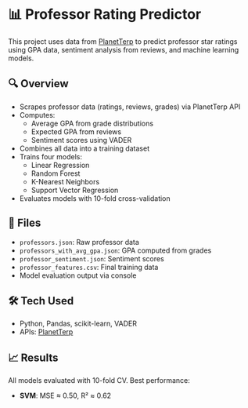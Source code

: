 # 📊 Professor Rating Predictor

This project uses data from [PlanetTerp](https://planetterp.com) to predict professor star ratings using GPA data, sentiment analysis from reviews, and machine learning models.

## 🔍 Overview

- Scrapes professor data (ratings, reviews, grades) via PlanetTerp API
- Computes:
  - Average GPA from grade distributions
  - Expected GPA from reviews
  - Sentiment scores using VADER
- Combines all data into a training dataset
- Trains four models:
  - Linear Regression
  - Random Forest
  - K-Nearest Neighbors
  - Support Vector Regression
- Evaluates models with 10-fold cross-validation

## 📂 Files

- `professors.json`: Raw professor data
- `professors_with_avg_gpa.json`: GPA computed from grades
- `professor_sentiment.json`: Sentiment scores
- `professor_features.csv`: Final training data
- Model evaluation output via console

## 🛠 Tech Used

- Python, Pandas, scikit-learn, VADER
- APIs: [PlanetTerp](https://planetterp.com/api)

## 📈 Results

All models evaluated with 10-fold CV. Best performance:

- **SVM**: MSE ≈ 0.50, R² ≈ 0.62
